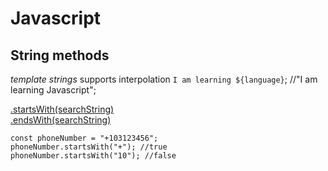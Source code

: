 # Javascript 

## String methods

*template strings* supports interpolation
`I am learning ${language}`; //"I am learning Javascript"; 

[.startsWith(searchString)](https://developer.mozilla.org/en-US/docs/Web/JavaScript/Reference/Global_Objects/String/startsWith)\
[.endsWith(searchString)](https://developer.mozilla.org/en-US/docs/Web/JavaScript/Reference/Global_Objects/String/endsWith)

`const phoneNumber = "+103123456";`\
`phoneNumber.startsWith("+"); //true`\
`phoneNumber.startsWith("10"); //false`
